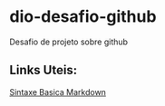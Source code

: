 # dio-desafio-github
Desafio de projeto sobre github

## Links Uteis:
[Sintaxe Basica Markdown](https://www.markdownguide.org/basic-syntax/)
